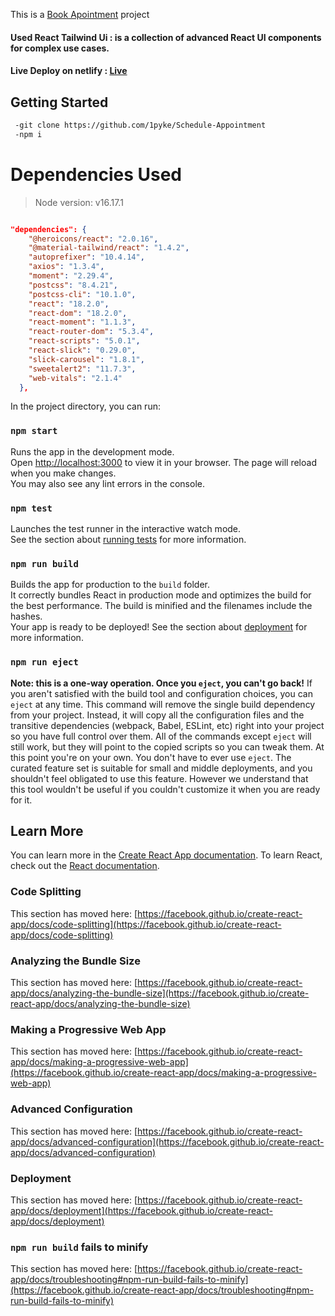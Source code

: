This is a [Book Apointment](https://github.com/1pyke/Schedule-Appointment) project

#### Used React Tailwind Ui : is a collection of advanced React UI components for complex use cases.

#### Live Deploy on netlify : [Live](https://6410746e2b27bd02174c9d91--storied-pony-4ba011.netlify.app/)

## Getting Started

```bash
 -git clone https://github.com/1pyke/Schedule-Appointment
 -npm i
```

# Dependencies Used

> Node version: v16.17.1

```json

"dependencies": {
    "@heroicons/react": "2.0.16",
    "@material-tailwind/react": "1.4.2",
    "autoprefixer": "10.4.14",
    "axios": "1.3.4",
    "moment": "2.29.4",
    "postcss": "8.4.21",
    "postcss-cli": "10.1.0",
    "react": "18.2.0",
    "react-dom": "18.2.0",
    "react-moment": "1.1.3",
    "react-router-dom": "5.3.4",
    "react-scripts": "5.0.1",
    "react-slick": "0.29.0",
    "slick-carousel": "1.8.1",
    "sweetalert2": "11.7.3",
    "web-vitals": "2.1.4"
  },
```

In the project directory, you can run:

### `npm start`

Runs the app in the development mode.\
Open [http://localhost:3000](http://localhost:3000) to view it in your browser.
The page will reload when you make changes.\
You may also see any lint errors in the console.

### `npm test`

Launches the test runner in the interactive watch mode.\
See the section about [running tests](https://facebook.github.io/create-react-app/docs/running-tests) for more information.

### `npm run build`

Builds the app for production to the `build` folder.\
It correctly bundles React in production mode and optimizes the build for the best performance.
The build is minified and the filenames include the hashes.\
Your app is ready to be deployed!
See the section about [deployment](https://facebook.github.io/create-react-app/docs/deployment) for more information.

### `npm run eject`

**Note: this is a one-way operation. Once you `eject`, you can't go back!**
If you aren't satisfied with the build tool and configuration choices, you can `eject` at any time. This command will remove the single build dependency from your project.
Instead, it will copy all the configuration files and the transitive dependencies (webpack, Babel, ESLint, etc) right into your project so you have full control over them. All of the commands except `eject` will still work, but they will point to the copied scripts so you can tweak them. At this point you're on your own.
You don't have to ever use `eject`. The curated feature set is suitable for small and middle deployments, and you shouldn't feel obligated to use this feature. However we understand that this tool wouldn't be useful if you couldn't customize it when you are ready for it.

## Learn More

You can learn more in the [Create React App documentation](https://facebook.github.io/create-react-app/docs/getting-started).
To learn React, check out the [React documentation](https://reactjs.org/).

### Code Splitting

This section has moved here: [https://facebook.github.io/create-react-app/docs/code-splitting](https://facebook.github.io/create-react-app/docs/code-splitting)

### Analyzing the Bundle Size

This section has moved here: [https://facebook.github.io/create-react-app/docs/analyzing-the-bundle-size](https://facebook.github.io/create-react-app/docs/analyzing-the-bundle-size)

### Making a Progressive Web App

This section has moved here: [https://facebook.github.io/create-react-app/docs/making-a-progressive-web-app](https://facebook.github.io/create-react-app/docs/making-a-progressive-web-app)

### Advanced Configuration

This section has moved here: [https://facebook.github.io/create-react-app/docs/advanced-configuration](https://facebook.github.io/create-react-app/docs/advanced-configuration)

### Deployment

This section has moved here: [https://facebook.github.io/create-react-app/docs/deployment](https://facebook.github.io/create-react-app/docs/deployment)

### `npm run build` fails to minify

This section has moved here: [https://facebook.github.io/create-react-app/docs/troubleshooting#npm-run-build-fails-to-minify](https://facebook.github.io/create-react-app/docs/troubleshooting#npm-run-build-fails-to-minify)
